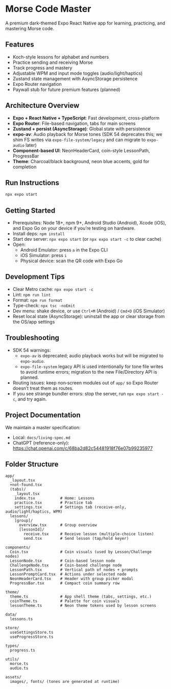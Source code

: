 # Morse Code Master

A premium dark-themed Expo React Native app for learning, practicing, and mastering Morse code.

## Features

- Koch-style lessons for alphabet and numbers
- Practice sending and receiving Morse
- Track progress and mastery
- Adjustable WPM and input mode toggles (audio/light/haptics)
- Zustand state management with AsyncStorage persistence
- Expo Router navigation
- Paywall stub for future premium features (planned)

## Architecture Overview

- **Expo + React Native + TypeScript**: Fast development, cross-platform
- **Expo Router**: File-based navigation, tabs for main screens
- **Zustand + persist (AsyncStorage)**: Global state with persistence
- **expo-av**: Audio playback for Morse tones (SDK 54 deprecates this; we shim FS writes via `expo-file-system/legacy` and can migrate to `expo-audio` later)
- **Component-based UI**: NeonHeaderCard, coin-style LessonPath, ProgressBar
- **Theme**: Charcoal/black background, neon blue accents, gold for completion

## Run Instructions

```sh
npx expo start
```
 
## Getting Started

- Prerequisites: Node 18+, npm 9+, Android Studio (Android), Xcode (iOS), and Expo Go on your device if you’re testing on hardware.
- Install deps: `npm install`
- Start dev server: `npx expo start` (or `npx expo start -c` to clear cache)
- Open:
  - Android Emulator: press `a` in the Expo CLI
  - iOS Simulator: press `i`
  - Physical device: scan the QR code with Expo Go

## Development Tips

- Clear Metro cache: `npx expo start -c`
- Lint: `npm run lint`
- Format: `npm run format`
- Type-check: `npx tsc -noEmit`
- Dev menu: shake device, or use `Ctrl+M` (Android) / `Cmd+D` (iOS Simulator)
- Reset local state (AsyncStorage): uninstall the app or clear storage from the OS/app settings

## Troubleshooting

- SDK 54 warnings:
  - `expo-av` is deprecated; audio playback works but will be migrated to `expo-audio`.
  - `expo-file-system` legacy API is used intentionally for tone file writes to avoid runtime errors; migration to the new File/Directory API is planned.
- Routing issues: keep non‑screen modules out of `app/` so Expo Router doesn’t treat them as routes.
- If you see strange bundler errors: stop the server, run `npx expo start -c`, and try again.

## Project Documentation

We maintain a master specification:
- Local: `docs/living-spec.md`
- ChatGPT (reference-only): https://chat.openai.com/c/68ba2d82c54481918f76e07b99235977

## Folder Structure

```
app/
  _layout.tsx
  +not-found.tsx
  (tabs)/
    _layout.tsx
    index.tsx           # Home: Lessons
    practice.tsx        # Practice tab
    settings.tsx        # Settings tab (receive-only, audio/light/haptics, WPM)
  lessons/
    [group]/
      overview.tsx      # Group overview
      [lessonId]/
        receive.tsx     # Receive lesson (multiple-choice listen)
        send.tsx        # Send lesson (tap/hold keyer)

components/
  Coin.tsx              # Coin visuals (used by Lesson/Challenge nodes)
  LessonNode.tsx        # Coin-based lesson node
  ChallengeNode.tsx     # Coin-based challenge node
  LessonPath.tsx        # Vertical path of nodes + prompts
  LessonPromptCard.tsx  # Actions under selected node
  NeonHeaderCard.tsx    # Header with group picker modal
  ProgressBar.tsx       # Compact coin summary row

theme/
  theme.ts              # App shell theme (tabs, settings, etc.)
  coinTheme.ts          # Palette for coin visuals
  lessonTheme.ts        # Neon theme tokens used by lesson screens

data/
  lessons.ts

store/
  useSettingsStore.ts
  useProgressStore.ts

types/
  progress.ts

utils/
  morse.ts
  audio.ts

assets/
  images/, fonts/ (tones are generated at runtime)
```
